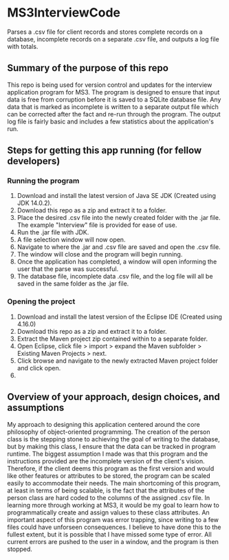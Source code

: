 # MS3InterviewCode
Parses a .csv file for client records and stores complete records on a database, incomplete records on a separate .csv file, and outputs a log file with totals.

## Summary of the purpose of this repo
This repo is being used for version control and updates for the interview application program for MS3.
The program is designed to ensure that input data is free from corruption before it is saved to a SQLite database file.
Any data that is marked as incomplete is written to a separate output file which can be corrected after the fact and re-run through the program.
The output log file is fairly basic and includes a few statistics about the application's run.

## Steps for getting this app running (for fellow developers)

### Running the program
1.  Download and install the latest version of Java SE JDK (Created using JDK 14.0.2).
2.  Download this repo as a zip and extract it to a folder.
3.  Place the desired .csv file into the newly created folder with the .jar file. The example "Interview" file is provided for ease of use.
4.  Run the .jar file with JDK.
5.  A file selection window will now open.
6.  Navigate to where the .jar and .csv file are saved and open the .csv file.
7.  The window will close and the program will begin running.
8.  Once the application has completed, a window will open informing the user that the parse was successful.
9.  The database file, incomplete data .csv file, and the log file will all be saved in the same folder as the .jar file.

### Opening the project
1.  Download and install the latest version of the Eclipse IDE (Created using 4.16.0)
2.  Download this repo as a zip and extract it to a folder.
3.  Extract the Maven project zip contained within to a separate folder.
4.  Open Eclipse, click file > import > expand the Maven subfolder > Existing Maven Projects > next.
5.  Click browse and navigate to the newly extracted Maven project folder and click open.
6.  

## Overview of your approach, design choices, and assumptions
My approach to designing this application centered around the core philosophy of object-oriented programming.
The creation of the person class is the stepping stone to achieving the goal of writing to the database, but by making this class, I ensure that the data can be tracked in program runtime.
The biggest assumption I made was that this program and the instructions provided are the incomplete version of the client's vision.
Therefore, if the client deems this program as the first version and would like other features or attributes to be stored, the program can be scaled easily to accommodate their needs.
The main shortcoming of this program, at least in terms of being scalable, is the fact that the attributes of the person class are hard coded to the columns of the assigned .csv file.
In learning more through working at MS3, it would be my goal to learn how to programmatically create and assign values to these class attributes.
An important aspect of this program was error trapping, since writing to a few files could have unforseen consequences.
I believe to have done this to the fullest extent, but it is possible that I have missed some type of error.
All current errors are pushed to the user in a window, and the program is then stopped.

